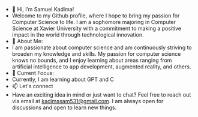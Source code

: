 - 👋 Hi, I’m Samuel Kadima!
- Welcome to my Github profile, where I hope to bring my passion for Computer Science to life. I am a sophomore majoring in Computer Science at Xavier University with a commitment to making a positive impact in the world through technological innovation.  
- 🌟 About Me:
- I am passionate about computer science and am continuously striving to broaden my knowledge and skills. My passion for computer science knows no bounds, and I enjoy learning about areas ranging from artificial intelligence to app development, augmented reality, and others.
- 👀 Current Focus:
- Currently, I am learning about GPT and C
- 📫 Let's connect
- Have an exciting idea in mind or just want to chat? Feel free to reach out via email at kadimasam531@gmail.com. I am always open for discussions and open to learn new things.

<!---
KadiSam01/KadiSam01 is a ✨ special ✨ repository because its `README.md` (this file) appears on your GitHub profile.
You can click the Preview link to take a look at your changes.
--->
